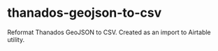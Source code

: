 # thanados-geojson-to-csv
Reformat Thanados GeoJSON to CSV. Created as an import to Airtable utility.
